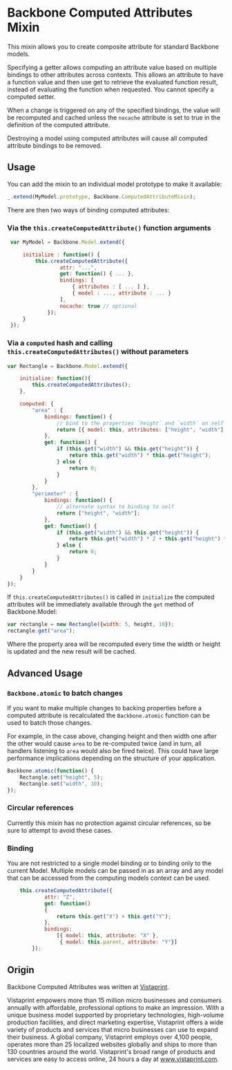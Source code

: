 # Backbone Computed Attributes Mixin

This mixin allows you to create composite attribute for standard Backbone models.    

Specifying a getter allows computing an attribute value based on multiple bindings to other attributes across contexts.  This allows an attribute to have a function value and then use get to retrieve the evaluated function result, instead of evaluating the function when requested. You cannot specify a computed setter. 

When a change is triggered on any of the specified bindings, the value will be recomputed and cached unless the `nocache` attribute is set to true in the definition of the computed attribute.

Destroying a model using computed attributes will cause all computed attribute bindings to be removed.

## Usage

You can add the mixin to an individual model prototype to make it available:

```javascript
_.extend(MyModel.prototype, Backbone.ComputedAttributeMixin);
```

There are then two ways of binding computed attributes:


### Via the `this.createComputedAttribute()` function arguments
```javascript
 var MyModel = Backbone.Model.extend({

     initialize : function() {
         this.createComputedAttribute({
                 attr: "...",
                 get: function() { ... },
                 bindings: [
                     { attributes : [ ... ] },
                     { model : ..., attribute : ... }
                 ],
                 nocache: true // optional
             });
     }
 });
```

### Via a `computed` hash and calling `this.createComputedAttributes()` without parameters
```javascript
var Rectangle = Backbone.Model.extend({

    initialize: function(){
        this.createComputedAttributes();
    },

    computed: {
        "area" : {
            bindings: function() {
				// bind to the properties `height` and `width` on self
                return [{ model: this, attributes: ["height", "width"] }];
            },
            get: function() {
                if (this.get("width") && this.get("height")) {
                    return this.get("width") * this.get("height");
                } else {
                    return 0;
                }
            }
        },
        "perimeter" : {
            bindings: function() {
				// alternate syntax to binding to self
                return ["height", "width"];
            },
            get: function() {
                if (this.get("width") && this.get("height")) {
                    return this.get("width") * 2 + this.get("height") * 2;
                } else {
                    return 0;
                }
            }
        }
    }
});
```

If `this.createComputedAttributes()` is called in `initialize` the computed attributes will be immediately available through the `get` method of Backbone.Model:
```javascript
var rectangle = new Rectangle({width: 5, height, 10});
rectangle.get("area");
```

Where the property area will be recomputed every time the width or height is updated and the new result will be cached.

## Advanced Usage

### `Backbone.atomic` to batch changes

If you want to make multiple changes to backing properties before a computed attribute is recalculated the `Backbone.atomic` function can be used to batch those changes.  

For example, in the case above, changing height and then width one after the other would cause `area` to be re-computed twice (and in turn, all handlers listening to `area` would also be fired twice). This could have large performance implications depending on the structure of your application.

```javascript
Backbone.atomic(function() {
    Rectangle.set("height", 5);
    Rectangle.set("width", 10);
});
```

### Circular references

Currently this mixin has no protection against circular references, so be sure to attempt to avoid these cases.

### Binding 
You are not restricted to a single model binding or to binding only to the current Model.  Multiple models can be passed in as an array and any model that can be accessed from the computing models context can be used.

```javascript
	this.createComputedAttribute({
			attr: "Z",
			get: function()
			{
				return this.get("X") + this.get("Y");
			},
			bindings:
				[{ model: this, attribute: "X" },
				 { model: this.parent, attribute: "Y"}]
		});
```

## Origin

Backbone Computed Attributes was written at [Vistaprint](http://www.vistaprint.com).

Vistaprint empowers more than 15 million micro businesses and consumers annually with affordable, professional options to make an impression. With a unique business model supported by proprietary technologies, high-volume production facilities, and direct marketing expertise, Vistaprint offers a wide variety of products and services that micro businesses can use to expand their business. A global company, Vistaprint employs over 4,100 people, operates more than 25 localized websites globally and ships to more than 130 countries around the world. Vistaprint's broad range of products and services are easy to access online, 24 hours a day at www.vistaprint.com.
